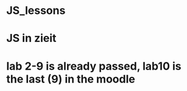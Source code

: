 # JS_lessons
JS in zieit
===================================================================
lab 2-9 is already passed, lab10 is the last (9) in the moodle
===================================================================
